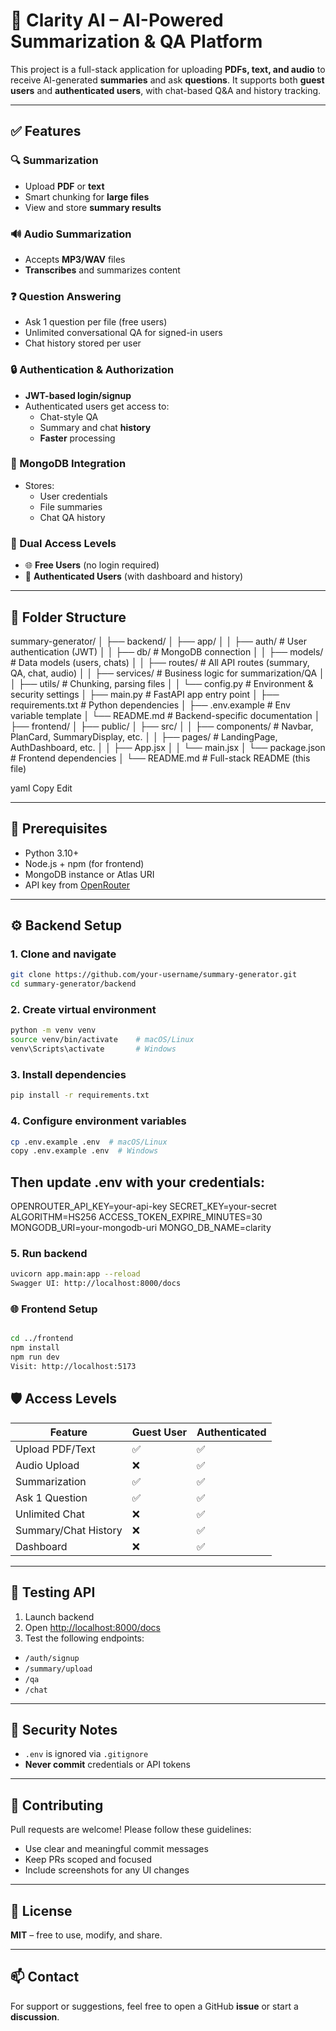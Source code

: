 # 🧠 Clarity AI – AI-Powered Summarization & QA Platform

This project is a full-stack application for uploading **PDFs, text, and audio** to receive AI-generated **summaries** and ask **questions**. It supports both **guest users** and **authenticated users**, with chat-based Q&A and history tracking.

---

## ✅ Features

### 🔍 Summarization
- Upload **PDF** or **text**
- Smart chunking for **large files**
- View and store **summary results**

### 🔊 Audio Summarization
- Accepts **MP3/WAV** files
- **Transcribes** and summarizes content

### ❓ Question Answering
- Ask 1 question per file (free users)
- Unlimited conversational QA for signed-in users
- Chat history stored per user

### 🔒 Authentication & Authorization
- **JWT-based login/signup**
- Authenticated users get access to:
  - Chat-style QA
  - Summary and chat **history**
  - **Faster** processing

### 🧠 MongoDB Integration
- Stores:
  - User credentials
  - File summaries
  - Chat QA history

### 🧩 Dual Access Levels
- 🌐 **Free Users** (no login required)
- 🔐 **Authenticated Users** (with dashboard and history)

---

## 📁 Folder Structure
summary-generator/
│
├── backend/
│ ├── app/
│ │ ├── auth/ # User authentication (JWT)
│ │ ├── db/ # MongoDB connection
│ │ ├── models/ # Data models (users, chats)
│ │ ├── routes/ # All API routes (summary, QA, chat, audio)
│ │ ├── services/ # Business logic for summarization/QA
│ │ ├── utils/ # Chunking, parsing files
│ │ └── config.py # Environment & security settings
│ ├── main.py # FastAPI app entry point
│ ├── requirements.txt # Python dependencies
│ ├── .env.example # Env variable template
│ └── README.md # Backend-specific documentation
│
├── frontend/
│ ├── public/
│ ├── src/
│ │ ├── components/ # Navbar, PlanCard, SummaryDisplay, etc.
│ │ ├── pages/ # LandingPage, AuthDashboard, etc.
│ │ ├── App.jsx
│ │ └── main.jsx
│ └── package.json # Frontend dependencies
│
└── README.md # Full-stack README (this file)

yaml
Copy
Edit

---

## 🔧 Prerequisites

- Python 3.10+
- Node.js + npm (for frontend)
- MongoDB instance or Atlas URI
- API key from [OpenRouter](https://openrouter.ai/)

---

## ⚙️ Backend Setup

### 1. Clone and navigate

```bash
git clone https://github.com/your-username/summary-generator.git
cd summary-generator/backend
```

### 2. Create virtual environment

```bash
python -m venv venv
source venv/bin/activate    # macOS/Linux
venv\Scripts\activate       # Windows
```

### 3. Install dependencies
```bash
pip install -r requirements.txt
```

### 4. Configure environment variables
```bash
cp .env.example .env  # macOS/Linux
copy .env.example .env  # Windows
```
## Then update .env with your credentials:

OPENROUTER_API_KEY=your-api-key
SECRET_KEY=your-secret
ALGORITHM=HS256
ACCESS_TOKEN_EXPIRE_MINUTES=30
MONGODB_URI=your-mongodb-uri
MONGO_DB_NAME=clarity


### 5. Run backend
```bash
uvicorn app.main:app --reload
Swagger UI: http://localhost:8000/docs
```

### 🌐 Frontend Setup
```bash

cd ../frontend
npm install
npm run dev
Visit: http://localhost:5173
```

## 🛡️ Access Levels

| Feature                | Guest User | Authenticated |
|------------------------|------------|----------------|
| Upload PDF/Text        | ✅         | ✅             |
| Audio Upload           | ❌         | ✅             |
| Summarization          | ✅         | ✅             |
| Ask 1 Question         | ✅         | ✅             |
| Unlimited Chat         | ❌         | ✅             |
| Summary/Chat History   | ❌         | ✅             |
| Dashboard              | ❌         | ✅             |

---

## 🧪 Testing API

1. Launch backend
2. Open [http://localhost:8000/docs](http://localhost:8000/docs)
3. Test the following endpoints:

- `/auth/signup`
- `/summary/upload`
- `/qa`
- `/chat`

---

## 🔐 Security Notes

- `.env` is ignored via `.gitignore`
- **Never commit** credentials or API tokens

---

## 🤝 Contributing

Pull requests are welcome! Please follow these guidelines:

- Use clear and meaningful commit messages
- Keep PRs scoped and focused
- Include screenshots for any UI changes

---

## 📜 License

**MIT** – free to use, modify, and share.

---

## 📫 Contact

For support or suggestions, feel free to open a GitHub **issue** or start a **discussion**.

